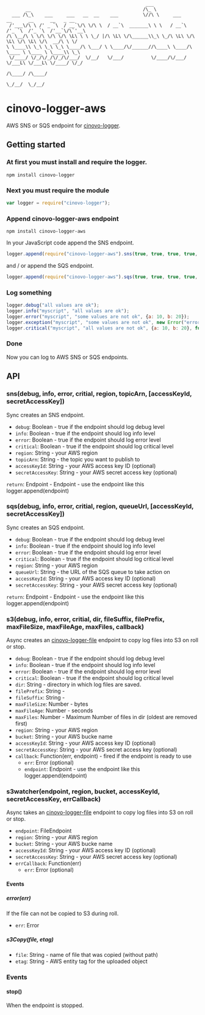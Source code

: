 `````
                                                   ___
       __                                         /\_ \
  ___ /\_\    ___     ___   __  __    ___         \//\ \     ___      __      __      __   _ __
 /'___\/\ \ /' _ `\  / __`\/\ \/\ \  / __`\  _______\ \ \   / __`\  /'_ `\  /'_ `\  /'__`\/\`'__\
/\ \__/\ \ \/\ \/\ \/\ \L\ \ \ \_/ |/\ \L\ \/\______\\_\ \_/\ \L\ \/\ \L\ \/\ \L\ \/\  __/\ \ \/
\ \____\\ \_\ \_\ \_\ \____/\ \___/ \ \____/\/______//\____\ \____/\ \____ \ \____ \ \____\\ \_\
 \/____/ \/_/\/_/\/_/\/___/  \/__/   \/___/          \/____/\/___/  \/___L\ \/___L\ \/____/ \/_/
                                                                      /\____/ /\____/
                                                                      \_/__/  \_/__/
`````

# cinovo-logger-aws

AWS SNS or SQS endpoint for [cinovo-logger](https://github.com/cinovo/node-logger).

## Getting started

### At first you must install and require the logger.

    npm install cinovo-logger

### Next you must require the module

`````javascript
var logger = require("cinovo-logger");
`````

### Append cinovo-logger-aws endpoint

	npm install cinovo-logger-aws

In your JavaScript code append the SNS endpoint.

`````javascript
logger.append(require("cinovo-logger-aws").sns(true, true, true, true, "topicArn"));
`````

and / or append the SQS endpoint.

`````javascript
logger.append(require("cinovo-logger-aws").sqs(true, true, true, true, "queueUrl"));
`````

### Log something

`````javascript
logger.debug("all values are ok");
logger.info("myscript", "all values are ok");
logger.error("myscript", "some values are not ok", {a: 10, b: 20});
logger.exception("myscript", "some values are not ok", new Error("error"));
logger.critical("myscript", "all values are not ok", {a: 10, b: 20}, function(err) { ... });
`````

### Done

Now you can log to AWS SNS or SQS endpoints.

## API

### sns(debug, info, error, critial, region, topicArn, [accessKeyId, secretAccessKey])

Sync creates an SNS endpoint.

* `debug`: Boolean - true if the endpoint should log debug level
* `info`: Boolean - true if the endpoint should log info level
* `error`: Boolean - true if the endpoint should log error level
* `critical`: Boolean - true if the endpoint should log critical level
* `region`: String - your AWS region
* `topicArn`: String - the topic you want to publish to
* `accessKeyId`: String - your AWS access key ID (optional)
* `secretAccessKey`: String - your AWS secret access key (optional)

`return`: Endpoint - Endpoint - use the endpoint like this logger.append(endpoint)

### sqs(debug, info, error, critial, region, queueUrl, [accessKeyId, secretAccessKey])

Sync creates an SQS endpoint.

* `debug`: Boolean - true if the endpoint should log debug level
* `info`: Boolean - true if the endpoint should log info level
* `error`: Boolean - true if the endpoint should log error level
* `critical`: Boolean - true if the endpoint should log critical level
* `region`: String - your AWS region
* `queueUrl`: String - the URL of the SQS queue to take action on
* `accessKeyId`: String - your AWS access key ID (optional)
* `secretAccessKey`: String - your AWS secret access key (optional)

`return`: Endpoint - Endpoint - use the endpoint like this logger.append(endpoint)

### s3(debug, info, error, critial, dir, fileSuffix, filePrefix, maxFileSize, maxFileAge, maxFiles, callback)

Async creates an [cinovo-logger-file](https://github.com/cinovo/node-logger-file) endpoint to copy log files into S3 on roll or stop.

* `debug`: Boolean - true if the endpoint should log debug level
* `info`: Boolean - true if the endpoint should log info level
* `error`: Boolean - true if the endpoint should log error level
* `critical`: Boolean - true if the endpoint should log critical level
* `dir`: String - directory in which log files are saved.
* `filePrefix`: String -
* `fileSuffix`: String -
* `maxFileSize`: Number - bytes
* `maxFileAge`: Number - seconds
* `maxFiles`: Number - Maximum Number of files in dir (oldest are removed first)
* `region`: String - your AWS region
* `bucket`: String - your AWS bucke name
* `accessKeyId`: String - your AWS access key ID (optional)
* `secretAccessKey`: String - your AWS secret access key (optional)
* `callback`: Function(err, endpoint) - fired if the endpoint is ready to use
    * `err`: Error (optional)
    * `endpoint`: Endpoint - use the endpoint like this logger.append(endpoint)

### s3watcher(endpoint, region, bucket, accessKeyId, secretAccessKey, errCallback)

Async takes an [cinovo-logger-file](https://github.com/cinovo/node-logger-file) endpoint to copy log files into S3 on roll or stop.

* `endpoint`: FileEndpoint
* `region`: String - your AWS region
* `bucket`: String - your AWS bucke name
* `accessKeyId`: String - your AWS access key ID (optional)
* `secretAccessKey`: String - your AWS secret access key (optional)
* `errCallback`: Function(err)
    * `err`: Error (optional)

#### Events

##### error(err)

If the file can not be copied to S3 during roll.

* `err`: Error

##### s3Copy(file, etag)

* `file`: String - name of file that was copied (without path)
* `etag`: String - AWS entity tag for the uploaded object

### Events

#### stop()

When the endpoint is stopped.
